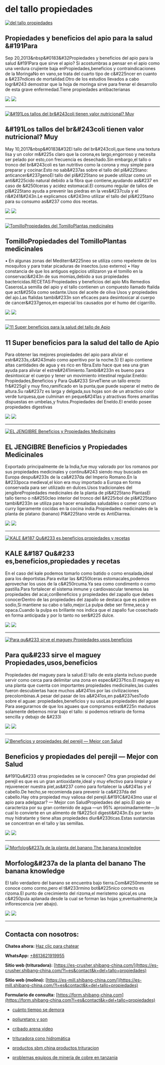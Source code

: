 # del tallo propiedades

<a href="https://swt.shibang-china.com/?l=es&img&k=del+tallo+propiedades" target="_blank">![del tallo propiedades](http://static.shibang-china.com/all-800x300/838.jpg)</a>

## Propiedades y beneficios del apio para la salud &#191Para
Sep 20,2013&nbsp&#0183&#32Propiedades y beneficios del apio para la salud &#191Para que sirve el apio? Si acostumbras a pensar en el apio como una verdura crujiente baja enPropiedades,beneficios y contraindicaciones de la MoringaNo en vano,se trata del cuarto tipo de c&#225ncer en cuanto a &#237ndices de mortalidad.Otro de los estudios llevados a cabo logr&#243 demostrar que la hoja de moringa sirve para frenar el desarrollo de esta grave enfermedad.Tiene propiedades antibacterianas


<a href="https://whatsapp.shibangsoft.com/WhatsApp.php" target="_blank" title="WhatsApp">![](http://static.shibang-china.com/icon/whatsapp.png)</a> <a href="https://swt.shibang-china.com/?l=es&icon&k=del+tallo+propiedades" target="_blank">![](http://static.shibang-china.com/icon/chat-es.png)</a>

---

<a href="https://swt.shibang-china.com/?l=es&img&k=del+tallo+propiedades" target="_blank">![&#191Los tallos del br&#243coli tienen valor nutricional? Muy](http://static.shibang-china.com/all-800x300/1209.jpg)</a>

## &#191Los tallos del br&#243coli tienen valor nutricional? Muy
May 10,2017&nbsp&#0183&#32El tallo del br&#243coli,que tiene una textura lisa y un color m&#225s claro que la corona,es largo,engorroso y necesita ser pelado por esto,con frecuencia es desechado.Sin embargo,el tallo o tronco del br&#243coli es tan nutritivo como la corona y muy simple para preparar y cocinar.Esto no sab&#237as sobre el tallo del pl&#225tano: anticancer&#237genoEl tallo del pl&#225tano se puede utilizar como un anti&#225cido natural debido a la fibra que contiene,ayudando as&#237 en caso de &#250lceras y acidez estomacal.El consumo regular de tallos de pl&#225tano ayuda a prevenir las piedras en la ves&#237cula y el ri&#241&#243n.Le explicamos c&#243mo utilizar el tallo del pl&#225tano para su consumo as&#237 como dos recetas.


<a href="https://whatsapp.shibangsoft.com/WhatsApp.php" target="_blank" title="WhatsApp">![](http://static.shibang-china.com/icon/whatsapp.png)</a> <a href="https://swt.shibang-china.com/?l=es&icon&k=del+tallo+propiedades" target="_blank">![](http://static.shibang-china.com/icon/chat-es.png)</a>

---

<a href="https://swt.shibang-china.com/?l=es&img&k=del+tallo+propiedades" target="_blank">![TomilloPropiedades del TomilloPlantas medicinales](http://static.shibang-china.com/all-800x300/15.jpg)</a>

## TomilloPropiedades del TomilloPlantas medicinales
• En algunas zonas del Mediterr&#225neo se utiliza como repelente de los mosquitos y para tratar picaduras de insectos.(uso externo) • Hay constancia de que los antiguos egipcios utilizaron ya el tomillo en la conservaci&#243n de sus momias,debido a sus propiedades bactericidas.RECETAS:Propiedades y beneficios del apio Mis Remedios CaserosLa semilla del apio y el tallo contienen un compuesto llamado ftalida que act&#250a como sedante.Usos del aceite de oliva Usos y propiedades del ajo.Las ftalidas tambi&#233n son eficaces para desintoxicar al cuerpo de cancer&#237genos,en especial los causados por el humo del cigarrillo.


<a href="https://whatsapp.shibangsoft.com/WhatsApp.php" target="_blank" title="WhatsApp">![](http://static.shibang-china.com/icon/whatsapp.png)</a> <a href="https://swt.shibang-china.com/?l=es&icon&k=del+tallo+propiedades" target="_blank">![](http://static.shibang-china.com/icon/chat-es.png)</a>

---

<a href="https://swt.shibang-china.com/?l=es&img&k=del+tallo+propiedades" target="_blank">![11 Super beneficios para la salud del tallo de Apio](http://static.shibang-china.com/all-800x300/390.jpg)</a>

## 11 Super beneficios para la salud del tallo de Apio
Para obtener las mejores propiedades del apio para aliviar el estr&#233s,c&#243malo como aperitivo por la noche.5) El apio contiene altas cantidades de agua y es rico en fibra.Esto hace que sea una gran ayuda para aliviar el estre&#241imiento.Tambi&#233n es bueno para desintoxicar el cuerpo y tener un movimiento intestinal regular.Eneldo: Propiedades,Beneficios y Para Qu&#233 SirveTiene un tallo erecto fr&#225gil y muy fino,ramificado en la punta,que puede superar el metro de altura.Su ra&#237z es larga y delgada,sus hojas son de un atractivo color verde turquesa,que culminan en peque&#241as y atractivas flores amarillas dispuestas en umbelas,y frutos.Propiedades del Eneldo.El eneldo posee propiedades digestivas


<a href="https://whatsapp.shibangsoft.com/WhatsApp.php" target="_blank" title="WhatsApp">![](http://static.shibang-china.com/icon/whatsapp.png)</a> <a href="https://swt.shibang-china.com/?l=es&icon&k=del+tallo+propiedades" target="_blank">![](http://static.shibang-china.com/icon/chat-es.png)</a>

---

<a href="https://swt.shibang-china.com/?l=es&img&k=del+tallo+propiedades" target="_blank">![EL JENGIBRE Beneficios y Propiedades Medicinales](http://static.shibang-china.com/all-800x300/436.jpg)</a>

## EL JENGIBRE Beneficios y Propiedades Medicinales
Exportado principalmente de la India,fue muy valorado por los romanos por sus propiedades medicinales y continu&#243 siendo muy buscado en Europa despu&#233s de la ca&#237da del Imperio Romano.En la &#233poca medieval,el kion era muy importado a Europa en forma conservada para ser utilizado en dulces.Usos tradicionales del jengibrePropiedades medicinales de la planta de pl&#225tano PlantasEl tallo tierno o n&#250cleo interior del tronco del &#225rbol de pl&#225tano tambi&#233n se utiliza para hacer ensaladas saludables o comer como un curry ligeramente cocidas en la cocina india.Propiedades medicinales de la planta de platano (banano) Pl&#225tano verde es AntiDiarrea.


<a href="https://whatsapp.shibangsoft.com/WhatsApp.php" target="_blank" title="WhatsApp">![](http://static.shibang-china.com/icon/whatsapp.png)</a> <a href="https://swt.shibang-china.com/?l=es&icon&k=del+tallo+propiedades" target="_blank">![](http://static.shibang-china.com/icon/chat-es.png)</a>

---

<a href="https://swt.shibang-china.com/?l=es&img&k=del+tallo+propiedades" target="_blank">![KALE &#187 Qu&#233 es,beneficios,propiedades y recetas](http://static.shibang-china.com/all-800x300/1095.jpg)</a>

## KALE &#187 Qu&#233 es,beneficios,propiedades y recetas
En el caso del kale podemos tomarlo como batido o como ensalada,ideal para los deportistas.Para evitar las &#250lceras estomacales,podemos aprovechar los usos de la c&#250rcuma.Ya sea como condimento o como pastilla.Para fortalecer el sistema inmune y cardiovascular tenemos las propiedades del acai,conBeneficios y propiedades del zapallo que debes conocerDentro de las propiedades del zapallo se destaca que es pobre en sodio,Si mantiene su cabo o tallo,mejor.La pulpa debe ser firme,seca y opaca.Cuando la pulpa es brillante nos indica que el zapallo fue cosechado en forma anticipada y por lo tanto no ser&#225 dulce.


<a href="https://whatsapp.shibangsoft.com/WhatsApp.php" target="_blank" title="WhatsApp">![](http://static.shibang-china.com/icon/whatsapp.png)</a> <a href="https://swt.shibang-china.com/?l=es&icon&k=del+tallo+propiedades" target="_blank">![](http://static.shibang-china.com/icon/chat-es.png)</a>

---

<a href="https://swt.shibang-china.com/?l=es&img&k=del+tallo+propiedades" target="_blank">![Para qu&#233 sirve el maguey Propiedades,usos,beneficios](http://static.shibang-china.com/all-800x300/177.jpg)</a>

## Para qu&#233 sirve el maguey Propiedades,usos,beneficios
Propiedades del maguey para la salud.El tallo de esta planta incluso puede servir como cerca para delimitar una zona en espec&#237fico.El maguey es una planta que cuenta con importantes propiedades medicinales,las cuales fueron descubiertas hace muchos a&#241os por las civilizaciones precolombinas.A pesar del pasar de los a&#241os,en pa&#237sesTodo sobre el aguae: propiedades,beneficios y su usoLas propiedades del aguae Para asegurarnos de que los aguaes que compramos est&#225n maduros solamente debemos mirar bajo el tallo: si podemos retirarlo de forma sencilla y debajo de &#233l


<a href="https://whatsapp.shibangsoft.com/WhatsApp.php" target="_blank" title="WhatsApp">![](http://static.shibang-china.com/icon/whatsapp.png)</a> <a href="https://swt.shibang-china.com/?l=es&icon&k=del+tallo+propiedades" target="_blank">![](http://static.shibang-china.com/icon/chat-es.png)</a>

---

<a href="https://swt.shibang-china.com/?l=es&img&k=del+tallo+propiedades" target="_blank">![Beneficios y propiedades del perejil — Mejor con Salud](http://static.shibang-china.com/all-800x300/457.jpg)</a>

## Beneficios y propiedades del perejil — Mejor con Salud
&#191Qu&#233 otras propiedades se le conocen? Otra gran propiedad del perejil es que es un gran antioxidante,ideal y muy efectivo para limpiar y rejuvenecer nuestra piel,as&#237 como para fortalecer la u&#241as y el cabello.De hecho,se recomienda para prevenir la ca&#237da del cabello.Hay otra propiedad muy valiosa del perejil.&#191C&#243mo usar el apio para adelgazar? — Mejor con SaludPropiedades del apio.El apio se caracteriza por su gran contenido de agua —un 95% aproximadamente—,lo cual lo convierte en un alimento de f&#225cil digesti&#243n.Es por tanto muy hidratante y tiene altas propiedades diur&#233ticas.Estas sustancias se concentran en el tallo y las semillas.


<a href="https://whatsapp.shibangsoft.com/WhatsApp.php" target="_blank" title="WhatsApp">![](http://static.shibang-china.com/icon/whatsapp.png)</a> <a href="https://swt.shibang-china.com/?l=es&icon&k=del+tallo+propiedades" target="_blank">![](http://static.shibang-china.com/icon/chat-es.png)</a>

---

<a href="https://swt.shibang-china.com/?l=es&img&k=del+tallo+propiedades" target="_blank">![Morfolog&#237a de la planta del banano The banana knowledge](http://static.shibang-china.com/all-800x300/1174.jpg)</a>

## Morfolog&#237a de la planta del banano The banana knowledge
El tallo verdadero del banano se encuentra bajo tierra.Com&#250nmente se conoce como cormo,pero el t&#233rmino bot&#225nico correcto es rizoma.El punto de crecimiento del rizoma,el meristemo apical,es una c&#250pula aplanada desde la cual se forman las hojas y,eventualmente,la inflorescencia (ver abajo).

<a href="https://whatsapp.shibangsoft.com/WhatsApp.php" target="_blank" title="WhatsApp">![](http://static.shibang-china.com/icon/whatsapp.png)</a> <a href="https://swt.shibang-china.com/?l=es&icon&k=del+tallo+propiedades" target="_blank">![](http://static.shibang-china.com/icon/chat-es.png)</a>

---
## Contacta con nosotros:

**Chatea ahora:** [Haz clic para chatear](https://swt.shibang-china.com?l=es&contact&k=del+tallo+propiedades)

**WhatsApp:**  [+8613621919955](https://whatsapp.shibangsoft.com/WhatsApp.php)

**Sitio web (trituradora):** [https://es-crusher.shibang-china.com/](https://es-crusher.shibang-china.com/?l=es&contact&k=del+tallo+propiedades)

**Sitio web (molino):** [https://es-mill.shibang-china.com/](https://es-mill.shibang-china.com/?l=es&contact&k=del+tallo+propiedades)

**Formulario de consulta:** [https://form.shibang-china.com](https://form.shibang-china.com?l=es&contact&k=del+tallo+propiedades)

* [cuánto tiempo se demora](../74/cu%C3%A1nto%20tiempo%20se%20demora.md)

* [poliuretano y son](../74/poliuretano%20y%20son.md)

* [cribado arena video](../67/cribado%20arena%20video.md)

* [trituradora cono hidromática](../69/trituradora%20cono%20hidrom%C3%A1tica.md)

* [productos sbm china productos trituracion](../70/productos%20sbm%20china%20productos%20trituracion.md)

* [problemas equipos de minería de cobre en tanzania](../69/problemas%20equipos%20de%20miner%C3%ADa%20de%20cobre%20en%20tanzania.md)